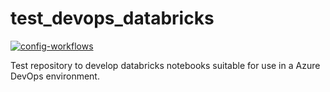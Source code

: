 # test_devops_databricks
[![config-workflows](https://github.com/mattia-ficarelli/test_devops_databricks/actions/workflows/config-workflows.yml/badge.svg)](https://github.com/mattia-ficarelli/test_devops_databricks/actions/workflows/config-workflows.yml)

Test repository to develop databricks notebooks suitable for use in a Azure DevOps environment. 
